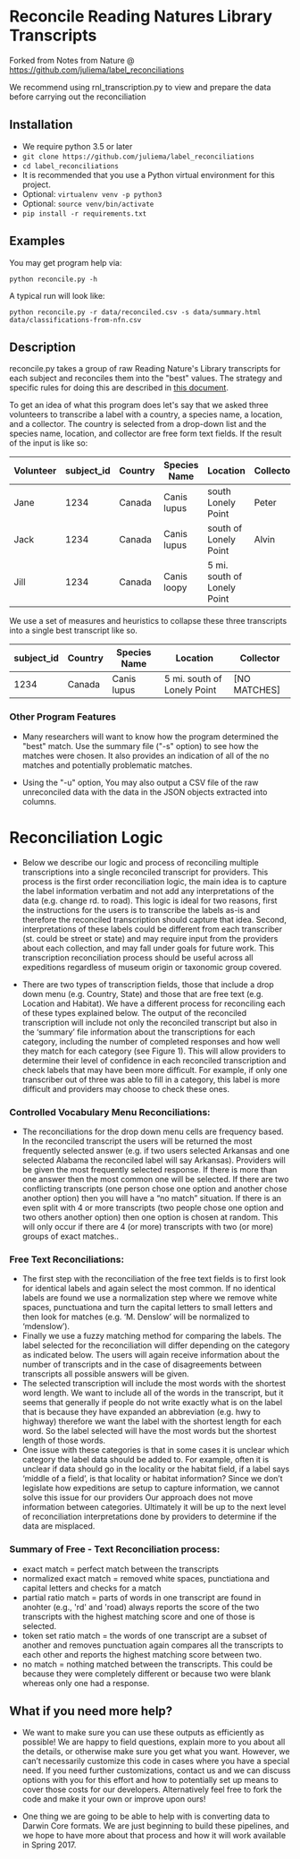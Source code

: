 # Reconcile Reading Natures Library Transcripts

Forked from Notes from Nature @ https://github.com/juliema/label_reconciliations

We recommend using rnl_transcription.py to view and prepare the data before carrying out the reconciliation
## Installation

- We require python 3.5 or later
- `git clone https://github.com/juliema/label_reconciliations`
- `cd label_reconciliations`
- It is recommended that you use a Python virtual environment for this project.
- Optional: `virtualenv venv -p python3`
- Optional: `source venv/bin/activate`
- `pip install -r requirements.txt`

## Examples

You may get program help via:
```
python reconcile.py -h
```

A typical run will look like:
```
python reconcile.py -r data/reconciled.csv -s data/summary.html data/classifications-from-nfn.csv
```

## Description

reconcile.py takes a group of raw Reading Nature's Library transcripts for each subject and reconciles them into the "best" values. The strategy and specific rules for doing this are described in [this document](https://docs.google.com/document/d/1DqhWNsy9UAEgkRnIU7VHrdQL4oQzIm2pjrPULGKK21M/edit#heading=h.967a32z3bwbb).

To get an idea of what this program does let's say that we asked three volunteers to transcribe a label with a country, a species name, a location, and a collector. The country is selected from a drop-down list and the species name, location, and collector are free form text fields. If the result of the input is like so:

Volunteer | subject_id | Country | Species Name | Location | Collector
--------- | ---------- | ------- | ------------ | -------- | ---------
Jane | 1234 | Canada | Canis lupus | south Lonely Point | Peter
Jack | 1234 | Canada | Canis lupus | south of Lonely Point | Alvin
Jill | 1234 | Canada | Canis loopy | 5 mi. south of Lonely Point|

We use a set of measures and heuristics to collapse these three transcripts into a single best transcript like so.

subject_id | Country | Species Name | Location | Collector
---------- | ------- | ------------ | -------- | ---------
1234 | Canada | Canis lupus | 5 mi. south of Lonely Point | [NO MATCHES]

### Other Program Features

- Many researchers will want to know how the program determined the "best" match. Use the summary file ("-s" option) to see how the matches were chosen. It also provides an indication of all of the no matches and potentially problematic matches.

- Using the "-u" option, You may also output a CSV file of the raw unreconciled data with the data in the JSON objects extracted into columns.


# Reconciliation Logic

- Below we describe our logic and process of reconciling multiple transcriptions into a single reconciled transcript for providers. This process is the first order reconciliation logic, the main idea is to capture the label information verbatim and not add any interpretations of the data (e.g. change  rd. to road). This logic is ideal for two reasons, first the instructions for the users is to transcribe the labels as-is and therefore the reconciled transcription should capture that idea. Second, interpretations of these labels could be different from each transcriber  (st. could be street or state) and may require input from the providers about each collection, and may fall under goals for future work. This transcription reconciliation process should be useful across all expeditions regardless of museum origin or taxonomic group covered.

- There are two types of transcription fields, those that include a drop down menu (e.g. Country, State) and those that are free text (e.g. Location and Habitat). We have a different process for reconciling each of these types explained below. The output of the reconciled transcription will include not only the reconciled transcript but also in the ‘summary’ file information about the transcriptions for each category, including the number of completed responses and how well they match for each category (see Figure 1). This will allow providers to determine their level of confidence in each reconciled transcription and check labels that may have been more difficult. For example, if only one transcriber out of three was able to fill in a category, this label is more difficult and providers may choose to check these ones.

### Controlled Vocabulary Menu Reconciliations:
- The reconciliations for the drop down menu cells are frequency based. In the  reconciled transcript the users will be returned the most frequently selected answer (e.g. if two users selected Arkansas and one selected Alabama the reconciled label will say Arkansas). Providers will be given the most frequently selected response. If there is more than one answer then the most common one will be selected. If there are two conflicting transcripts (one person chose one option and another chose another option) then you will have a “no match” situation. If there is an even split with 4 or more transcripts (two people chose one option and two others another option) then one option is chosen at random. This will only occur if there are 4 (or more) transcripts with two (or more) groups of exact matches..

### Free Text Reconciliations:
- The first step with the reconciliation of the free text fields is to first look for identical labels and again select the most common. If no identical labels are found we  use a normalization step where we remove white spaces, punctuationa and turn the capital letters to small letters and then look for matches (e.g. ‘M.   Denslow’ will be normalized to ‘mdenslow’).
- Finally we use a fuzzy matching method for comparing the labels. The label selected for the reconciliation will differ depending on the category as indicated below.  The users will again receive information about the number of transcripts and in the case of disagreements between transcripts all possible answers will be given.
- The selected transcription will include the most words with the shortest word length. We want to include all of the words in the transcript, but it seems that generally if people do not write exactly what is on the label that is because they have expanded an abbreviation (e.g. hwy to  highway) therefore we want the label with the shortest length for each word. So the label selected will have the most words but the shortest length of those words.  
- One issue with these categories is that in some cases it is unclear which category the label data should be added to. For example, often it is unclear if data should go in the locality or the habitat field, if a label says ‘middle of a field’, is that locality or habitat information?  Since we don’t legislate how expeditions are setup to capture information, we cannot solve this issue for our providers  Our approach does not move information between categories. Ultimately it will be up to the next level of reconciliation interpretations done by providers to determine if the data are misplaced.

### Summary of Free - Text Reconciliation process:
- exact match = perfect match between the transcripts
- normalized exact match = removed white spaces, punctiationa and capital letters and checks for a match
- partial ratio match = parts of words in one transcript are found in anohter (e.g., 'rd' and 'road) always reports the score of the two transcripts with the highest matching score and one of those is selected.
- token set ratio match = the words of one transcript are a subset of another and removes punctuation again compares all the transcripts to each other and reports the highest matching score between two.
- no match = nothing matched between the transcripts. This could be because they were completely different or because two were blank whereas only one had a response.    

## What if you need more help?
 - We want to make sure you can use these outputs as efficiently as possible!  We are happy to field questions, explain more to you about all the details, or otherwise make sure you get what you want.  However, we can’t necessarily customize this code in cases where you have a special need.  If you need further customizations, contact us and we can discuss options with you for this effort and how to potentially set up means to cover those costs for our developers.  Alternatively feel free to fork the code and make it your own or improve upon ours!

 - One thing we are going to be able to help with is converting data to Darwin Core formats.  We are just beginning to build these pipelines, and we hope to have more about that process and how it will work available in Spring 2017.
